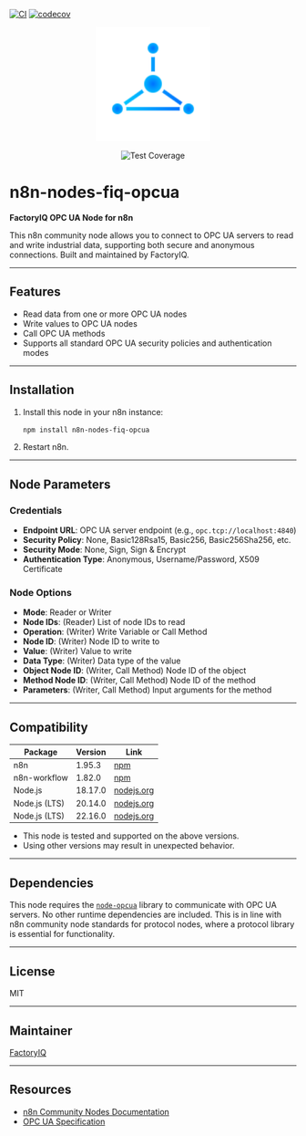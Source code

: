 [![CI](https://github.com/factoryiq-ch/n8n-nodes-fiq-opcua/actions/workflows/ci.yml/badge.svg)](https://github.com/factoryiq-ch/n8n-nodes-fiq-opcua/actions/workflows/ci.yml)
[![codecov](https://codecov.io/gh/factoryiq-ch/n8n-nodes-fiq-opcua/branch/main/graph/badge.svg?token=GOATJAVAM0)](https://codecov.io/gh/factoryiq-ch/n8n-nodes-fiq-opcua)

<p align="center">
  <img src="icons/FactoryIQ.svg" alt="FactoryIQ Logo" width="200"/>
</p>

<p align="center">
  <img src="https://img.shields.io/badge/coverage-80%25-brightgreen" alt="Test Coverage"/>
</p>

# n8n-nodes-fiq-opcua

**FactoryIQ OPC UA Node for n8n**

This n8n community node allows you to connect to OPC UA servers to read and write industrial data, supporting both secure and anonymous connections. Built and maintained by FactoryIQ.

---

## Features

- Read data from one or more OPC UA nodes
- Write values to OPC UA nodes
- Call OPC UA methods
- Supports all standard OPC UA security policies and authentication modes

---

## Installation

1. Install this node in your n8n instance:
   ```bash
   npm install n8n-nodes-fiq-opcua
   ```
2. Restart n8n.

---

## Node Parameters

### Credentials

- **Endpoint URL**: OPC UA server endpoint (e.g., `opc.tcp://localhost:4840`)
- **Security Policy**: None, Basic128Rsa15, Basic256, Basic256Sha256, etc.
- **Security Mode**: None, Sign, Sign & Encrypt
- **Authentication Type**: Anonymous, Username/Password, X509 Certificate

### Node Options

- **Mode**: Reader or Writer
- **Node IDs**: (Reader) List of node IDs to read
- **Operation**: (Writer) Write Variable or Call Method
- **Node ID**: (Writer) Node ID to write to
- **Value**: (Writer) Value to write
- **Data Type**: (Writer) Data type of the value
- **Object Node ID**: (Writer, Call Method) Node ID of the object
- **Method Node ID**: (Writer, Call Method) Node ID of the method
- **Parameters**: (Writer, Call Method) Input arguments for the method

---

## Compatibility

| Package         | Version    | Link                                                      |
|----------------|------------|-----------------------------------------------------------|
| n8n            | 1.95.3     | [npm](https://www.npmjs.com/package/n8n)                  |
| n8n-workflow   | 1.82.0     | [npm](https://www.npmjs.com/package/n8n-workflow)         |
| Node.js        | 18.17.0    | [nodejs.org](https://nodejs.org/)                         |
| Node.js (LTS)  | 20.14.0    | [nodejs.org](https://nodejs.org/)                         |
| Node.js (LTS)  | 22.16.0    | [nodejs.org](https://nodejs.org/)                         |

- This node is tested and supported on the above versions.
- Using other versions may result in unexpected behavior.

---

## Dependencies

This node requires the [`node-opcua`](https://github.com/node-opcua/node-opcua) library to communicate with OPC UA servers. No other runtime dependencies are included. This is in line with n8n community node standards for protocol nodes, where a protocol library is essential for functionality.

---

## License

MIT

---

## Maintainer

[FactoryIQ](https://factoryiq.ch)

---

## Resources

- [n8n Community Nodes Documentation](https://docs.n8n.io/integrations/#community-nodes)
- [OPC UA Specification](https://opcfoundation.org/about/opc-technologies/opc-ua/)
